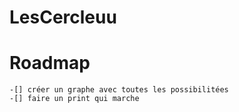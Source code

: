 # LesCercleuu

# Roadmap
    -[] créer un graphe avec toutes les possibilitées
    -[] faire un print qui marche
